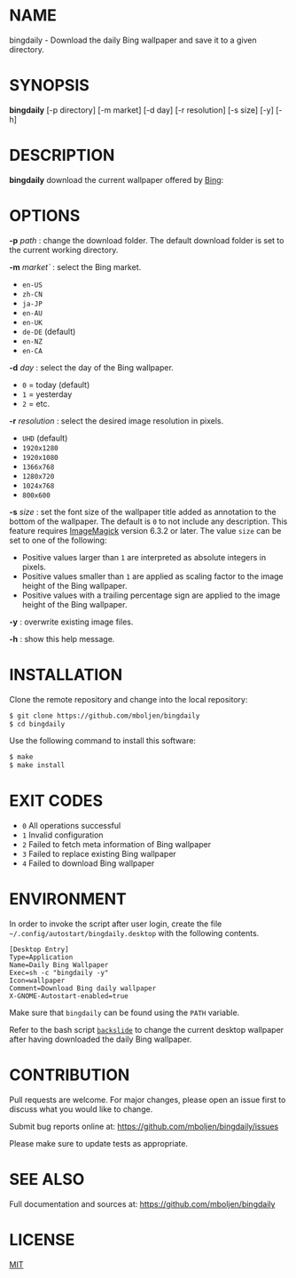 # NAME

bingdaily - Download the daily Bing wallpaper and save it to a given directory.


# SYNOPSIS

**bingdaily** [-p directory] [-m market] [-d day] [-r resolution] [-s size] [-y] [-h]


# DESCRIPTION

**bingdaily** download the current wallpaper offered by [Bing](https://www.bing.com/):


# OPTIONS

**-p** _path_
: change the download folder.  The default download folder is set to the current working directory.

**-m** _market`_
: select the Bing market.

  - `en-US`
  - `zh-CN`
  - `ja-JP`
  - `en-AU`
  - `en-UK`
  - `de-DE` (default)
  - `en-NZ`
  - `en-CA`

**-d** _day_
: select the day of the Bing wallpaper.

  - `0` = today (default)
  - `1` = yesterday
  - `2` = etc.

**-r** _resolution_
: select the desired image resolution in pixels.

  - `UHD` (default)
  - `1920x1280`
  - `1920x1080`
  - `1366x768`
  - `1280x720`
  - `1024x768`
  - `800x600`

**-s** _size_
: set the font size of the wallpaper title added as annotation to the bottom of the wallpaper.  The default is `0` to not include any description.  This feature requires  [ImageMagick](https://www.imagemagick.org/) version 6.3.2 or later.  The value `size` can be set to one of the following:

  - Positive values larger than `1` are interpreted as absolute integers in pixels.
  - Positive values smaller than `1` are applied as scaling factor to the image height of the Bing wallpaper.
  - Positive values with a trailing percentage sign are applied to the image height of the Bing wallpaper.

**-y**
: overwrite existing image files.

**-h**
: show this help message.


# INSTALLATION

Clone the remote repository and change into the local repository:

```bash
$ git clone https://github.com/mboljen/bingdaily
$ cd bingdaily
```

Use the following command to install this software:

```bash
$ make
$ make install
```


# EXIT CODES

+ `0` All operations successful
+ `1` Invalid configuration
+ `2` Failed to fetch meta information of Bing wallpaper
+ `3` Failed to replace existing Bing wallpaper
+ `4` Failed to download Bing wallpaper


# ENVIRONMENT

In order to invoke the script after user login, create the file `~/.config/autostart/bingdaily.desktop` with the following contents.

```
[Desktop Entry]
Type=Application
Name=Daily Bing Wallpaper
Exec=sh -c "bingdaily -y"
Icon=wallpaper
Comment=Download Bing daily wallpaper
X-GNOME-Autostart-enabled=true
```

Make sure that `bingdaily` can be found using the `PATH` variable.

Refer to the bash script [`backslide`](https://github.com/mboljen/backslide) to change the current desktop wallpaper after having downloaded the daily Bing wallpaper.


# CONTRIBUTION

Pull requests are welcome. For major changes, please open an issue first to discuss what you would like to change.

Submit bug reports online at: <https://github.com/mboljen/bingdaily/issues>

Please make sure to update tests as appropriate.


# SEE ALSO

Full documentation and sources at: <https://github.com/mboljen/bingdaily>


# LICENSE

[MIT](https://choosealicense.com/licenses/mit/)






